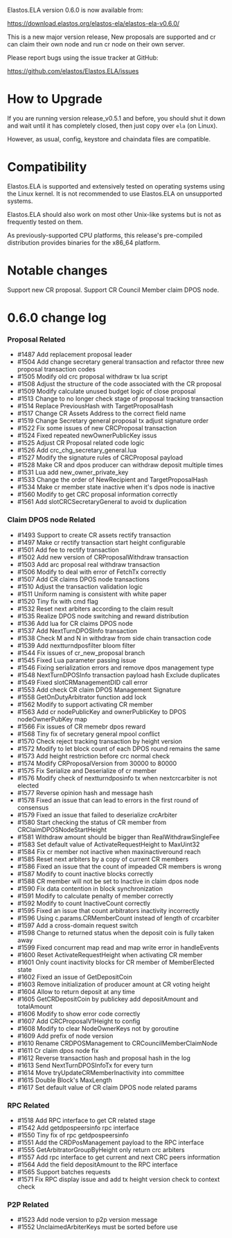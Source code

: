Elastos.ELA version 0.6.0 is now available from:

  <https://download.elastos.org/elastos-ela/elastos-ela-v0.6.0/>

This is a new major version release, New proposals are supported and cr can claim 
their own node and run cr node on their own server. 

Please report bugs using the issue tracker at GitHub:

  <https://github.com/elastos/Elastos.ELA/issues>

How to Upgrade
==============

If you are running version release_v0.5.1 and before, you should shut it down and wait until
 it has completely closed, then just copy over `ela` (on Linux).

However, as usual, config, keystore and chaindata files are compatible.

Compatibility
==============

Elastos.ELA is supported and extensively tested on operating systems
using the Linux kernel. It is not recommended to use Elastos.ELA on
unsupported systems.

Elastos.ELA should also work on most other Unix-like systems but is not
as frequently tested on them.

As previously-supported CPU platforms, this release's pre-compiled
distribution provides binaries for the x86_64 platform.

Notable changes
===============

Support new CR proposal.
Support CR Council Member claim DPOS node.

0.6.0 change log
=================

### Proposal Related
- #1487 Add replacement proposal leader
- #1504 Add change secretary general transaction and refactor three new proposal transaction codes 
- #1505 Modify old crc proposal withdraw tx lua script 
- #1508 Adjust the structure of the code associated with the CR proposal 
- #1509 Modify calculate unused budget logic of close proposal 
- #1513 Change to no longer check stage of proposal tracking transaction 
- #1514 Replace PreviousHash with TargetProposalHash 
- #1517 Change CR Assets Address to the correct field name 
- #1519 Change Secretary general proposal tx adjust signature order 
- #1522 Fix some issues of new CRCProposal transaction 
- #1524 Fixed repeated newOwnerPublicKey issus 
- #1525 Adjust CR Proposal related code logic 
- #1526 Add crc_chg_secretary_general.lua 
- #1527 Modify the signature rules of CRCProposal payload 
- #1528 Make CR and dpos producer can withdraw deposit multiple times 
- #1531 Lua add new_owner_private_key 
- #1533 Change the order of NewRecipient and TargetProposalHash 
- #1534 Make cr member state inactive when it's dpos node is inactive 
- #1560 Modify to get CRC proposal information correctly 
- #1561 Add slotCRCSecretaryGeneral to avoid tx duplication

### Claim DPOS node Related
- #1493 Support to create CR assets rectify transaction
- #1497 Make cr rectify transaction start height configurable 
- #1501 Add fee to rectify transaction 
- #1502 Add new version of CRProposalWithdraw transaction 
- #1503 Add arc proposal real withdraw transaction 
- #1506 Modify to deal with error of FetchTx correctly 
- #1507 Add CR claims DPOS node transactions 
- #1510 Adjust the transaction validation logic 
- #1511 Uniform naming is consistent with white paper 
- #1520 Tiny fix with cmd flag 
- #1532 Reset next arbiters according to the claim result 
- #1535 Realize DPOS node switching and reward distribution 
- #1536 Add lua for CR claims DPOS node 
- #1537 Add NextTurnDPOSInfo transaction 
- #1538 Check M and N in withdraw from side chain transaction code 
- #1539 Add nextturndposfilter bloom filter 
- #1544 Fix issues of cr_new_proposal branch 
- #1545 Fixed Lua parameter passing issue 
- #1546 Fixing serialization errors and remove dpos management type 
- #1548 NextTurnDPOSInfo transaction payload hash Exclude duplicates 
- #1549 Fixed slotCRManagementDID call error 
- #1553 Add check CR claim DPOS Management Signature 
- #1558 GetOnDutyArbitrator function add lock 
- #1562 Modify to support activating CR member
- #1563 Add cr nodePublicKey and ownerPublicKey to DPOS nodeOwnerPubKey map
- #1566 Fix issues of CR memebr dpos reward
- #1568 Tiny fix of secretary general mpool conflict 
- #1570 Check reject tracking transaction by height version
- #1572 Modify to let block count of each DPOS round remains the same
- #1573 Add height restriction before crc normal check 
- #1574 Modify CRProposalVersion from 30000 to 80000 
- #1575 Fix Serialize and Deserialize of cr member 
- #1576 Modify check of nextturndposinfo tx when nextcrcarbiter is not elected 
- #1577 Reverse opinion hash and message hash 
- #1578 Fixed an issue that can lead to errors in the first round of consensus 
- #1579 Fixed an issue that failed to deserialize crcArbiter 
- #1580 Start checking the status of CR member from CRClaimDPOSNodeStartHeight 
- #1581 Withdraw amount should be bigger than RealWithdrawSingleFee 
- #1583 Set default value of ActivateRequestHeight to MaxUint32 
- #1584 Fix cr member not inactive when maxinactiveround reach 
- #1585 Reset next arbiters by a copy of current CR members 
- #1586 Fixed an issue that the count of impeaded CR members is wrong 
- #1587 Modify to count inactive blocks correctly 
- #1588 CR member will not be set to Inactive in claim dpos node 
- #1590 Fix data contention in block synchronization 
- #1591 Modify to calculate penalty of member correctly 
- #1592 Modify to count InactiveCount correctly 
- #1595 Fixed an issue that count arbitrators inactivity incorrectly 
- #1596 Using c.params.CRMemberCount instead of length of crcarbiter 
- #1597 Add a cross-domain request switch 
- #1598 Change to returned status when the deposit coin is fully taken away 
- #1599 Fixed concurrent map read and map write error in handleEvents 
- #1600 Reset ActivateRequestHeight when activating CR member 
- #1601 Only count inactivity blocks for CR member of MemberElected state 
- #1602 Fixed an issue of GetDepositCoin 
- #1603 Remove initialization of producer amount at CR voting height 
- #1604 Allow to return deposit at any time 
- #1605 GetCRDepositCoin by publickey add depositAmount and totalAmount 
- #1606 Modify to show error code correctly 
- #1607 Add CRCProposalV1Height to config 
- #1608 Modify to clear NodeOwnerKeys not by goroutine 
- #1609 Add prefix of node version 
- #1610 Rename CRDPOSManagement to CRCouncilMemberClaimNode 
- #1611 Cr claim dpos node fix 
- #1612 Reverse transaction hash and proposal hash in the log 
- #1613 Send NextTurnDPOSInfoTx for every turn 
- #1614 Move tryUpdateCRMemberInactivity into committee 
- #1615 Double Block's MaxLength 
- #1617 Set default value of CR claim DPOS node related params

### RPC Related
- #1518 Add RPC interface to get CR related stage 
- #1542 Add getdpospeersinfo rpc interface 
- #1550 Tiny fix of rpc getdpospeersinfo 
- #1551 Add the CRDPosManagement payload to the RPC interface 
- #1555 GetArbitratorGroupByHeight only return crc arbiters 
- #1557 Add rpc interface to get current and next CRC peers information 
- #1564 Add the field depositAmount to the RPC interface
- #1565 Support batches requests
- #1571 Fix RPC display issue and add tx height version check to context check

### P2P Related
- #1523 Add node version to p2p version message 
- #1552 UnclaimedArbiterKeys must be sorted before use 